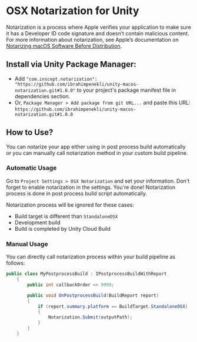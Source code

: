# OSX Notarization for Unity

Notarization is a process where Apple verifies your application to make sure it has a Developer ID code signature and doesn’t contain malicious content. 
For more information about notarization, see Apple’s documentation on [Notarizing macOS Software Before Distribution](https://developer.apple.com/documentation/security/notarizing_macos_software_before_distribution).

## Install via Unity Package Manager:

* Add `"com.inscept.notarization": "https://github.com/ibrahimpenekli/unity-macos-notarization.git#1.0.0"` to your project's package manifest file in dependencies section.
* Or, `Package Manager > Add package from git URL...` and paste this URL: `https://github.com/ibrahimpenekli/unity-macos-notarization.git#1.0.0`

## How to Use?

You can notarize your app either using in post process build automatically or you can manually call notarization method in your custom build pipeline.

### Automatic Usage

Go to `Project Settings > OSX Notarization` and set your information. Don't forget to enable notarization in the settings. You're done!
Notarization process is done in post process build script automatically. 

Notarization process will be ignored for these cases:
* Build target is different than `StandaloneOSX`
* Development build
* Build is completed by Unity Cloud Build 

### Manual Usage

You can directly call notarization process within your build pipeline as follows:

```csharp
public class MyPostprocessBuild : IPostprocessBuildWithReport
    {
        public int callbackOrder => 9999;

        public void OnPostprocessBuild(BuildReport report)
        {
            if (report.summary.platform == BuildTarget.StandaloneOSX)
            {
                Notarization.Submit(outputPath);
            }
        }
    }
```
